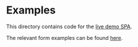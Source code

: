 # Examples

This directory contains code for the [live demo SPA](https://hecrj.github.com/elm-wip-form).

The relevant form examples can be found [here](src/Page).

